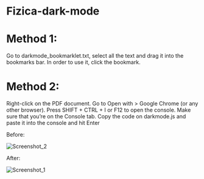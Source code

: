 # Fizica-dark-mode

# Method 1: 
Go to darkmode_bookmarklet.txt, select all the text and drag it into the bookmarks bar. In order to use it, click the bookmark.

# Method 2:
Right-click on the PDF document.
Go to Open with > Google Chrome (or any other browser).
Press SHIFT + CTRL + I or F12 to open the console.
Make sure that you’re on the Console tab.
Copy the code on darkmode.js and paste it into the console and hit Enter

Before:

![Screenshot_2](https://user-images.githubusercontent.com/60571589/144484273-40dfdab1-6f45-4740-a901-daf005daa576.png)

After:

![Screenshot_1](https://user-images.githubusercontent.com/60571589/144484175-8d4f999e-7608-4fff-b667-7b18297c3643.png)
